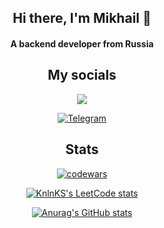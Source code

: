 <h2 align="center">Hi there, I'm Mikhail 👋</h2>

<h4 align="center">A backend developer from Russia</h4>

<h2 align="center">My socials</h2>

<div align="center">
<img src="https://img.shields.io/badge/mikhailaleksentcev@yandex.ru-%23ed4830.svg?&style=for-the-badge&logo=yandex&logoColor=white&link=mailto:mikhailaleksentcev@yandex.ru" />

[![Telegram](https://img.shields.io/badge/aleksentcev-2CA5E0?style=for-the-badge&logo=telegram&logoColor=white&link=https://t.me/aleksentcev)](https://t.me/aleksentcev)
</div>

<h2 align="center">Stats</h2>

<div align="center">

[![codewars](https://www.codewars.com/users/Laiqalasse/badges/large)](https://www.codewars.com/users/Laiqalasse)   

[![KnlnKS's LeetCode stats](https://leetcode-stats-six.vercel.app/api?username=Laiqalasse&theme=dark)](https://github.com/KnlnKS/leetcode-stats)

[![Anurag's GitHub stats](https://github-readme-stats.vercel.app/api?username=Aleksentcev)](https://github.com/anuraghazra/github-readme-stats)

</div>

